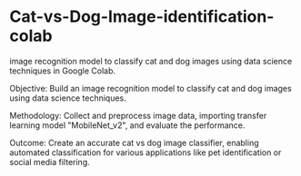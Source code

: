 # Cat-vs-Dog-Image-identification-colab
 image recognition model to classify cat and dog images using data science techniques in Google Colab.


Objective: Build an image recognition model to classify cat and dog images using data science techniques.

Methodology: Collect and preprocess image data, importing transfer learning model "MobileNet_v2", and evaluate the performance.

Outcome: Create an accurate cat vs dog image classifier, enabling automated classification for various applications like pet identification or social media filtering.
